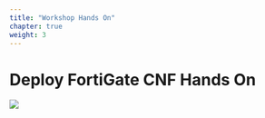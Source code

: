 ```yaml
---
title: "Workshop Hands On"
chapter: true
weight: 3
---
```


# Deploy FortiGate CNF Hands On

![](./images/image-getready.jpg)
